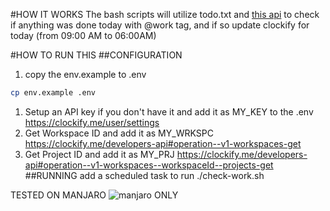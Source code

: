 #HOW IT WORKS
The bash scripts will utilize todo.txt and [this api](https://clockify.me/developers-api#operation--v1-workspaces--workspaceId--time-entries-post) to check if anything was done today with @work tag, and if so update clockify for today (from 09:00 AM to 06:00AM)

#HOW TO RUN THIS
##CONFIGURATION
1. copy the env.example to .env
```bash
cp env.example .env
```
1. Setup an API key if you don't have it and add it as MY_KEY to the .env
https://clockify.me/user/settings
1. Get Workspace ID and add it as MY_WRKSPC
https://clockify.me/developers-api#operation--v1-workspaces-get
1. Get Project ID and add it as MY_PRJ
https://clockify.me/developers-api#operation--v1-workspaces--workspaceId--projects-get
##RUNNING
add a scheduled task to run ./check-work.sh

TESTED ON MANJARO ![manjaro][logo] ONLY

[logo]: https://manjaro.org/img/logo.svg "Manjaro"
